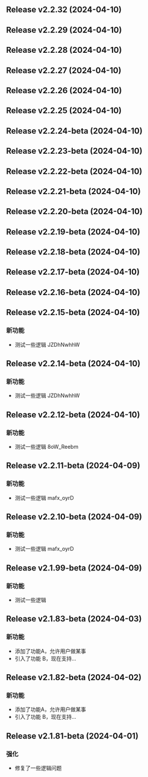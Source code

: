 ## Release v2.2.32 (2024-04-10)

## Release v2.2.29 (2024-04-10)

## Release v2.2.28 (2024-04-10)

## Release v2.2.27 (2024-04-10)

## Release v2.2.26 (2024-04-10)

## Release v2.2.25 (2024-04-10)

## Release v2.2.24-beta (2024-04-10)

## Release v2.2.23-beta (2024-04-10)

## Release v2.2.22-beta (2024-04-10)

## Release v2.2.21-beta (2024-04-10)

## Release v2.2.20-beta (2024-04-10)

## Release v2.2.19-beta (2024-04-10)

## Release v2.2.18-beta (2024-04-10)

## Release v2.2.17-beta (2024-04-10)

## Release v2.2.16-beta (2024-04-10)

## Release v2.2.15-beta (2024-04-10)

### 新功能

- 测试一些逻辑 JZDhNwhhW

## Release v2.2.14-beta (2024-04-10)

### 新功能

- 测试一些逻辑 JZDhNwhhW

## Release v2.2.12-beta (2024-04-10)

### 新功能

- 测试一些逻辑 8oW_Reebm

## Release v2.2.11-beta (2024-04-09)

### 新功能

- 测试一些逻辑 mafx_oyrD

## Release v2.2.10-beta (2024-04-09)

### 新功能

- 测试一些逻辑 mafx_oyrD

## Release v2.1.99-beta (2024-04-09)

### 新功能

- 测试一些逻辑

## Release v2.1.83-beta (2024-04-03)

### 新功能

- 添加了功能A，允许用户做某事
- 引入了功能 B，现在支持...

## Release v2.1.82-beta (2024-04-02)

### 新功能

- 添加了功能A，允许用户做某事
- 引入了功能 B，现在支持...

## Release v2.1.81-beta (2024-04-01)

### 强化

- 修复了一些逻辑问题
